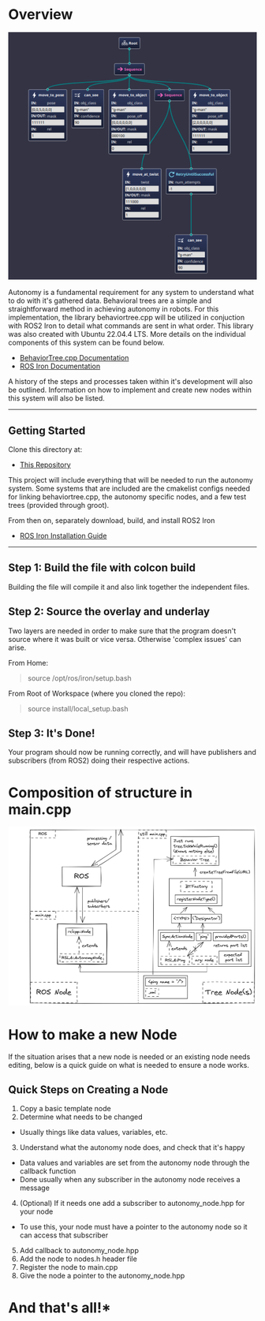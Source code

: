 # Overview

![Behavior Tree Example](Behavior-Tree-Example.png)

Autonomy is a fundamental requirement for any system to understand what to do with it's gathered data. Behavioral trees are a simple and straightforward method in achieving autonomy in robots. For this implementation, the library behaviortree.cpp will be utilized in conjuction with ROS2 Iron to detail what commands are sent in what order. This library was also created with Ubuntu 22.04.4 LTS. More details on the individual components of this system can be found below.

- [BehaviorTree.cpp Documentation](https://www.behaviortree.dev/docs/intro)
- [ROS Iron Documentation](https://docs.ros.org/en/iron/index.html)

A history of the steps and processes taken within it's development will also be outlined. Information on how to implement and create new nodes within this system will also be listed.

---
## Getting Started

Clone this directory at: 

- [This Repository](https://github.com/RoboSubLA/rsla_autonomy/)

This project will include everything that will be needed to run the autonomy system. Some systems that are included are the cmakelist configs needed for linking behaviortree.cpp, the autonomy specific nodes, and a few test trees (provided through groot).

From then on, separately download, build, and install ROS2 Iron 

- [ROS Iron Installation Guide](https://docs.ros.org/en/iron/Installation.html)

---
## Step 1: Build the file with colcon build

Building the file will compile it and also link together the independent files.

## Step 2: Source the overlay and underlay

Two layers are needed in order to make sure that the program doesn't source where it was built or vice versa. Otherwise 'complex issues' can arise.

From Home:
> source /opt/ros/iron/setup.bash

From Root of Workspace (where you cloned the repo):
> source install/local_setup.bash

## Step 3: It's Done!

Your program should now be running correctly, and will have publishers and subscribers (from ROS2) doing their respective actions.

# Composition of structure in main.cpp

![Autonomy Code Layout](/Autonomy-Code-Layout.png)

# How to make a new Node

If the situation arises that a new node is needed or an existing node needs editing, below is a quick guide on what is needed to ensure a node works.

## Quick Steps on Creating a Node

1. Copy a basic template node
2. Determine what needs to be changed
  - Usually things like data values, variables, etc.
3. Understand what the autonomy node does, and check that it's happy
  - Data values and variables are set from the autonomy node through the callback function
  - Done usually when any subscriber in the autonomy node receives a message
4. (Optional) If it needs one add a subscriber to autonomy_node.hpp for your node
  - To use this, your node must have a pointer to the autonomy node so it can access that subscriber 
5. Add callback to autonomy_node.hpp
6. Add the node to nodes.h header file
7. Register the node to main.cpp 
8. Give the node a pointer to the autonomy_node.hpp

# And that's all!*
